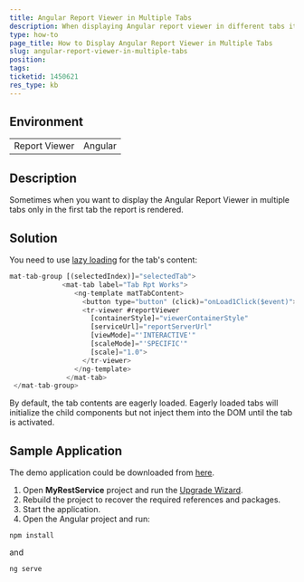 ```yaml
---
title: Angular Report Viewer in Multiple Tabs
description: When displaying Angular report viewer in different tabs it renders in the first tab only
type: how-to
page_title: How to Display Angular Report Viewer in Multiple Tabs
slug: angular-report-viewer-in-multiple-tabs
position: 
tags: 
ticketid: 1450621
res_type: kb
---
```


## Environment
<table>
	<tbody>
		<tr>
			<td>Report Viewer</td>
			<td>Angular</td>
		</tr>
	</tbody>
</table>


## Description
Sometimes when you want to display the Angular Report Viewer in multiple tabs only in the first tab the report is rendered. 

## Solution
You need to use [lazy loading](https://material.angular.io/components/tabs/overview#lazy-loading) for the tab's content:
```JavaScript
mat-tab-group [(selectedIndex)]="selectedTab">
             <mat-tab label="Tab Rpt Works">
                <ng-template matTabContent>
                  <button type="button" (click)="onLoad1Click($event)">Load</button>
                  <tr-viewer #reportViewer
                    [containerStyle]="viewerContainerStyle"
                    [serviceUrl]="reportServerUrl"
                    [viewMode]="'INTERACTIVE'"
                    [scaleMode]="'SPECIFIC'"
                    [scale]="1.0">
                  </tr-viewer>
                </ng-template>                  
              </mat-tab>  
 </mat-tab-group>
```
By default, the tab contents are eagerly loaded. Eagerly loaded tabs will initialize the child components but not inject them into the DOM until the tab is activated.

## Sample Application
The demo application could be downloaded from [here](https://github.com/telerik/reporting-samples/tree/master/AngularReportViewerInMultipleTabs). 
1. Open **MyRestService** project and run the [Upgrade Wizard](../ui-upgrade-wizard).
2. Rebuild the project to recover the required
references and packages. 
3. Start the application. 
4. Open the Angular project and run:
```
npm install 
```
and
```
ng serve
```
